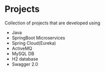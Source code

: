 # Projects
Collection of projects that are developed using 
- Java
- SpringBoot Microservices
- Spring Cloud(Eureka)
- ActiveMQ
- MySQL DB
- H2 database
- Swagger 2.0
